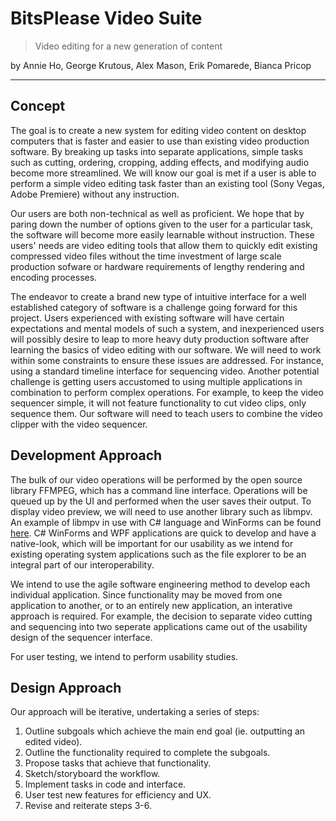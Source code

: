 # BitsPlease Video Suite

> Video editing for a new generation of content

by Annie Ho, George Krutous, Alex Mason, Erik Pomarede, Bianca Pricop

---

## Concept

The goal is to create a new system for editing video content on desktop computers that is faster and easier to use than existing video production software. By breaking up tasks into separate applications, simple tasks such as cutting, ordering, cropping, adding effects, and modifying audio become more streamlined. We will know our goal is met if a user is able to perform a simple video editing task faster than an existing tool (Sony Vegas, Adobe Premiere) without any instruction.

Our users are both non-technical as well as proficient. We hope that by paring down the number of options given to the user for a particular task, the software will become more easily learnable without instruction. These users' needs are video editing tools that allow them to quickly edit existing compressed video files without the time investment of large scale production sofware or hardware requirements of lengthy rendering and encoding processes.

The endeavor to create a brand new type of intuitive interface for a well established category of software is a challenge going forward for this project. Users experienced with existing software will have certain expectations and mental models of such a system, and inexperienced users will possibly desire to leap to more heavy duty production software after learning the basics of video editing with our software. We will need to work within some constraints to ensure these issues are addressed. For instance, using a standard timeline interface for sequencing video. Another potential challenge is getting users accustomed to using multiple applications in combination to perform complex operations. For example, to keep the video sequencer simple, it will not feature functionality to cut video clips, only sequence them. Our software will need to teach users to combine the video clipper with the video sequencer.

## Development Approach

The bulk of our video operations will be performed by the open source library FFMPEG, which has a command line interface. Operations will be queued up by the UI and performed when the user saves their output. To display video preview, we will need to use another library such as libmpv. An example of libmpv in use with C# language and WinForms can be found [here](https://github.com/mpv-player/mpv-examples/tree/master/libmpv/csharp). C# WinForms and WPF applications are quick to develop and have a native-look, which will be important for our usability as we intend for existing operating system applications such as the file explorer to be an integral part of our interoperability.

We intend to use the agile software engineering method to develop each individual application. Since functionality may be moved from one application to another, or to an entirely new application, an interative approach is required. For example, the decision to separate video cutting and sequencing into two seperate applications came out of the usability design of the sequencer interface.

For user testing, we intend to perform usability studies.

## Design Approach

Our approach will be iterative, undertaking a series of steps:

1) Outline subgoals which achieve the main end goal (ie. outputting an edited video).
2) Outline the functionality required to complete the subgoals.
3) Propose tasks that achieve that functionality.
4) Sketch/storyboard the workflow.
5) Implement tasks in code and interface.
6) User test new features for efficiency and UX.
7) Revise and reiterate steps 3-6.
